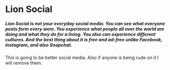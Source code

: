 # Lion Social

##### Lion Social is not your everyday social media. You can see what everyone posts form every were. You experience what people all over the world are doing and what they do for a living. You also can experience different cultures. And the best thing about it is free and ad-free unlike Facebook, Instagram, and also Snapchat.

This is going to be better social media. Also if anyone is being rude on it I will remove them.
